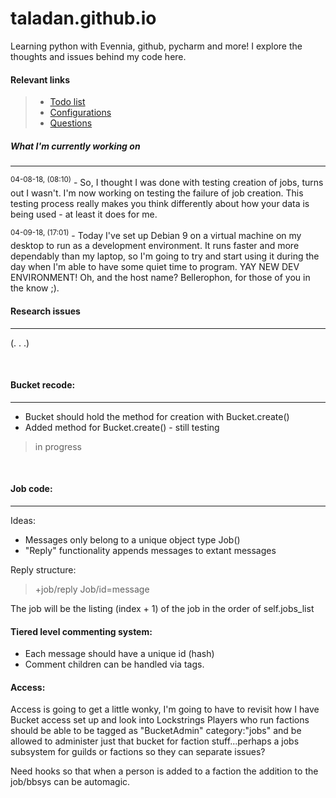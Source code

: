 # taladan.github.io

Learning python with Evennia, github, pycharm and more!  I explore the thoughts and issues behind my code here.

#### Relevant links
> * [Todo list](todo.md)
> * [Configurations](configs.md)
> * [Questions](questions.md)

##### What I'm currently working on
---

<sup>04-08-18, (08:10)</sup> - So, I thought I was done with testing creation of jobs, turns out I wasn't.  I'm now working on testing the failure of job creation.  This testing process really makes you think differently about how your data is being used - at least it does for me.


<sup>04-09-18, (17:01)</sup> - Today I've set up Debian 9 on a virtual machine on my desktop to run as a development environment.  It runs faster and more dependably than my laptop, so I'm going to try and start using it during the day when I'm able to have some quiet time to program.  YAY NEW DEV ENVIRONMENT!  Oh, and the host name?  Bellerophon, for those of you in the know ;).

#### Research issues
---
(. . .)

<br>

#### Bucket recode:
---
* Bucket should hold the method for creation with Bucket.create()
* Added method for Bucket.create() - still testing

> in progress

<br>

#### Job code:
---

Ideas:
* Messages only belong to a unique object type Job()
* "Reply" functionality appends messages to extant messages

 Reply structure:
>+job/reply Job/id=message

The job will be the listing (index + 1) of the job in the order of self.jobs_list

#### Tiered level commenting system:
* Each message should have a unique id (hash)
* Comment children can be handled via tags.

#### Access:
Access is going to get a little wonky, I'm going to have to revisit how I have Bucket access set up and look into Lockstrings
Players who run factions should be able to be tagged as "BucketAdmin" category:"jobs"
and be allowed to administer just that bucket for faction stuff...perhaps a jobs
subsystem for guilds or factions so they can separate issues?

Need hooks so that when a person is added to a faction the addition to the job/bbsys
can be automagic.

